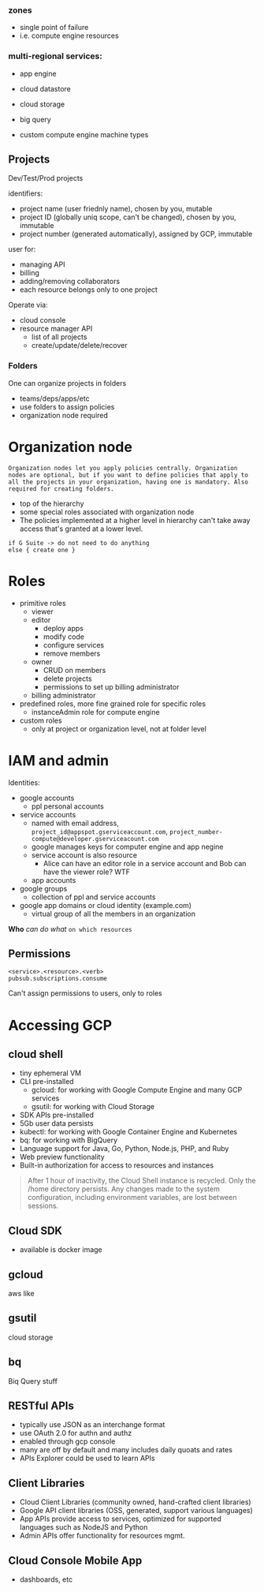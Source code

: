 ### zones
- single point of failure
- i.e. compute engine resources

### multi-regional services:
- app engine
- cloud datastore
- cloud storage
- big query

- custom compute engine machine types

## Projects

Dev/Test/Prod projects

identifiers:
- project name (user friednly name), chosen by you, mutable
- project ID (globally uniq scope, can't be changed), chosen by you, immutable
- project number (generated automatically), assigned by GCP, immutable

user for:
- managing API
- billing
- adding/removing collaborators
- each resource belongs only to one project

Operate via:
- cloud console
- resource manager API
    - list of all projects
    - create/update/delete/recover

### Folders

One can organize projects in folders
- teams/deps/apps/etc
- use folders to assign policies
- organization node required

# Organization node

```
Organization nodes let you apply policies centrally. Organization nodes are optional, but if you want to define policies that apply to all the projects in your organization, having one is mandatory. Also required for creating folders.
```

- top of the hierarchy
- some special roles associated with organization node
- The policies implemented at a higher level in hierarchy can't take away access that's granted at a lower level.
```
if G Suite -> do not need to do anything
else { create one }
```

# Roles

- primitive roles
    - viewer
    - editor
        - deploy apps
        - modify code
        - configure services
        - remove members
    - owner
        - CRUD on members
        - delete projects
        - permissions to set up billing administrator
    - billing administrator
- predefined roles, more fine grained role for specific roles
    - instanceAdmin role for compute engine
- custom roles
    - only at project or organization level, not at folder level

# IAM and admin

Identities:
- google accounts
    - ppl personal accounts
- service accounts
    - named with email address, `project_id@appspot.gserviceaccount.com`, `project_number-compute@developer.gserviceacount.com`
    - google manages keys for computer engine and app negine
    - service account is also resource
        - Alice can have an editor role in a service account and Bob can have the viewer role? WTF
    - app accounts
- google groups
    - collection of ppl and service accounts
- google app domains or cloud identity (example.com)
    - virtual group of all the members in an organization

**Who** _can do what_ `on which resources`

## Permissions

```
<service>.<resource>.<verb>
pubsub.subscriptions.consume
```

Can't assign permissions to users, only to roles

# Accessing GCP

## cloud shell

- tiny ephemeral VM
- CLI pre-installed
    * gcloud: for working with Google Compute Engine and many GCP services
    * gsutil: for working with Cloud Storage
- SDK APIs pre-installed
- 5Gb user data persists
- kubectl: for working with Google Container Engine and Kubernetes
- bq: for working with BigQuery
- Language support for Java, Go, Python, Node.js, PHP, and Ruby
- Web preview functionality
- Built-in authorization for access to resources and instances

> After 1 hour of inactivity, the Cloud Shell instance is recycled. Only the /home directory persists. Any changes made to the system configuration, including environment variables, are lost between sessions.

## Cloud SDK

- available is docker image

## gcloud

aws like

## gsutil

cloud storage

## bq

Biq Query stuff

## RESTful APIs

- typically use JSON as an interchange format
- use OAuth 2.0 for authn and authz
- enabled through gcp console
- many are off by default and many includes daily quoats and rates
- APIs Explorer could be used to learn APIs

## Client Libraries

- Cloud Client Libraries (community owned, hand-crafted client libraries)
- Google API client libraries (OSS, generated, support various languages)
- App APIs provide access to services, optimized for supported languages such as NodeJS and Python
- Admin APIs offer functionality for resources mgmt.

## Cloud Console Mobile App

- dashboards, etc
